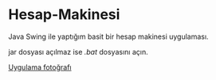 # Hesap-Makinesi

Java Swing ile yaptığım basit bir hesap makinesi uygulaması.

jar dosyası açılmaz ise _.bat_ dosyasını açın.

[Uygulama fotoğrafı](hesap.jpg)
